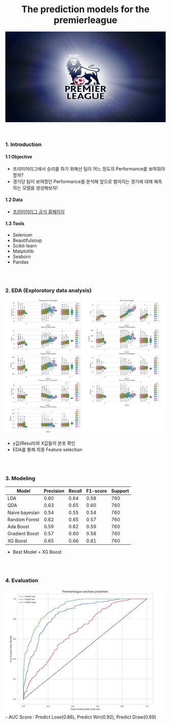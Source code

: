 <h1><center>The prediction models for the premierleague</center></h1>

<center><img src="img/premierleague.jpeg" width = 800></center>
<br><br/>

### 1. Introduction


#### 1.1 Objective
- 프리미어리그에서 승리를 하기 위해선 팀이 어느 정도의 Performance를 보여줘야 할까?
- 경기당 팀이 보여줬던 Performance를 분석해 앞으로 벌어지는 경기에 대해 예측하는 모델을 생성해보자!


#### 1.2 Data
- [프리미어리그 공식 홈페이지](https://www.premierleague.com)

#### 1.3 Tools
- Selenium
- Beautifulsoup
- Scikit-learn
- Matplotlib
- Seaborn
- Pandas

<br><br/>
### 2. EDA (Exploratory data analysis)
<center><img src="img/EDA.png"></center>

- y값(Result)와 X값들의 분포 확인
- EDA를 통해 최종 Feature selection


<br><br/>
### 3. Modeling
| Model|Precision|Recall|F1-score|Support|
|------|------|------|------|------|
|LDA|0.60|0.64|0.58|760|
|QDA|0.63|0.65| 0.60|760|
|Naive bayesian|0.54|0.55|0.54|760|
|Random Forest|0.62|0.65|0.57|760|
|Ada Boost|0.59|0.62|0.59|760|
|Gradient Boost|0.57|0.60|0.58|760|
|XG Boost|0.65|0.66|0.61|760|

- Best Model = XG Boost

<br><br/>
### 4. Evaluation
<center><img src="img/ROC.png"></center>
- AUC Score : Predict Lose(0.86), Predict Win(0.92), Predict Draw(0.69)
